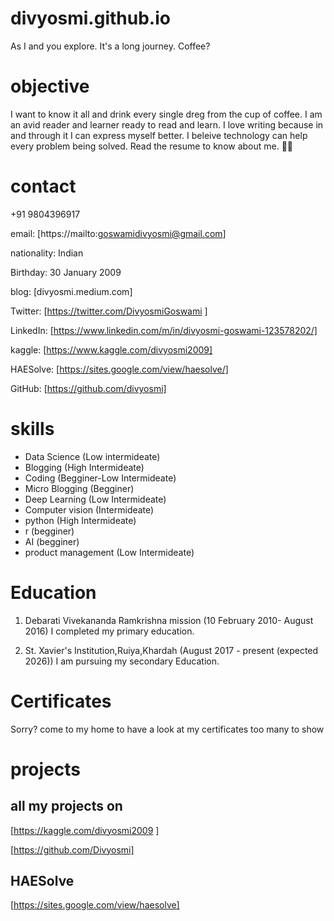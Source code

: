 # divyosmi.github.io
As I and you explore. It's a long journey. Coffee?
# objective
I want to know it all and drink every single dreg from the cup of coffee. I am an avid reader and learner ready to read and learn. I love writing because in and through it I can express myself better. I beleive technology can help every problem being solved. Read the resume to know about me. 🙂😇
# contact 

+91 9804396917 

email: [https://mailto:goswamidivyosmi@gmail.com]

nationality: Indian 

Birthday: 30 January 2009

blog: [divyosmi.medium.com]

Twitter: [https://twitter.com/DivyosmiGoswami ]

LinkedIn: [https://www.linkedin.com/m/in/divyosmi-goswami-123578202/]

kaggle: [https://www.kaggle.com/divyosmi2009]

HAESolve: [https://sites.google.com/view/haesolve/]

GitHub: [https://github.com/divyosmi]

# skills 

* Data Science (Low intermideate)
* Blogging (High Intermideate)
* Coding (Begginer-Low Intermideate)
* Micro Blogging (Begginer)
* Deep Learning (Low Intermideate)
* Computer vision (Intermideate)
* python (High Intermideate)
* r (begginer)
* AI (begginer)
* product management (Low Intermideate)

# Education

1. Debarati Vivekananda Ramkrishna mission (10 February 2010- August 2016) 
I completed my primary education.

2. St. Xavier's Institution,Ruiya,Khardah (August 2017 - present (expected 2026)) 
I am pursuing my secondary Education.

# Certificates 
Sorry? come to my home to have a look at my certificates too many to show 

# projects 
## all my projects on 
[https://kaggle.com/divyosmi2009 ]

[https://github.com/Divyosmi]

## HAESolve
[https://sites.google.com/view/haesolve]
